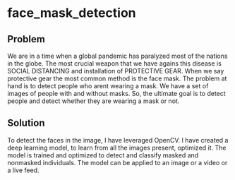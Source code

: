 # face_mask_detection

## Problem 
We are in a time when a global pandemic has paralyzed most of the nations in the globe. The most crucial weapon that we have agains this disease is SOCIAL DISTANCING and installation of PROTECTIVE GEAR. When we say protective gear the most common method is the face mask.
The problem at hand is to detect people who arent wearing a mask. 
We have a set of images of people with and without masks.
So, the ultimate goal is to detect people and detect whether they are wearing a mask or not.

## Solution
To detect the faces in the image, I have leveraged OpenCV.
I have created a deep learning model, to learn from all the images present, optimized it.
The model is trained and optimized to detect and classify masked and nonmasked individuals.
The model can be applied to an image or a video or a live feed.
